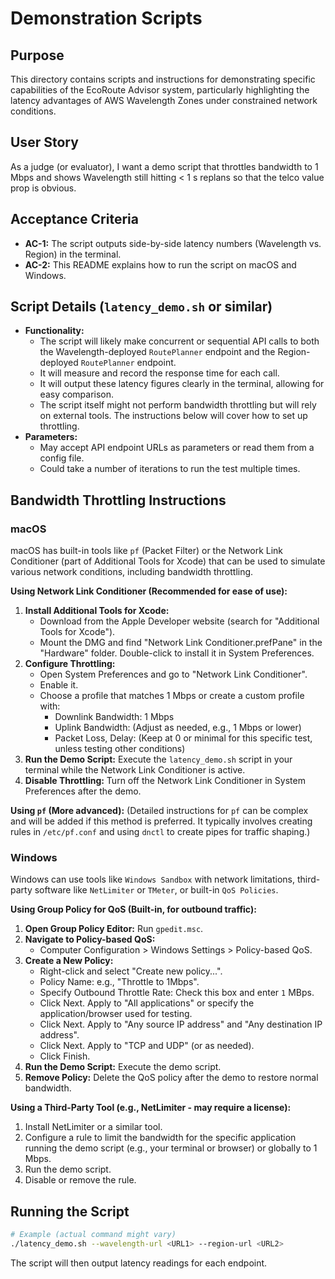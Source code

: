 # Demonstration Scripts

## Purpose
This directory contains scripts and instructions for demonstrating specific capabilities of the EcoRoute Advisor system, particularly highlighting the latency advantages of AWS Wavelength Zones under constrained network conditions.

## User Story
As a judge (or evaluator), I want a demo script that throttles bandwidth to 1 Mbps and shows Wavelength still hitting < 1 s replans so that the telco value prop is obvious.

## Acceptance Criteria
-   **AC-1:** The script outputs side-by-side latency numbers (Wavelength vs. Region) in the terminal.
-   **AC-2:** This README explains how to run the script on macOS and Windows.

## Script Details (`latency_demo.sh` or similar)
-   **Functionality:**
    -   The script will likely make concurrent or sequential API calls to both the Wavelength-deployed `RoutePlanner` endpoint and the Region-deployed `RoutePlanner` endpoint.
    -   It will measure and record the response time for each call.
    -   It will output these latency figures clearly in the terminal, allowing for easy comparison.
    -   The script itself might not perform bandwidth throttling but will rely on external tools. The instructions below will cover how to set up throttling.
-   **Parameters:**
    -   May accept API endpoint URLs as parameters or read them from a config file.
    -   Could take a number of iterations to run the test multiple times.

## Bandwidth Throttling Instructions

### macOS
macOS has built-in tools like `pf` (Packet Filter) or the Network Link Conditioner (part of Additional Tools for Xcode) that can be used to simulate various network conditions, including bandwidth throttling.

**Using Network Link Conditioner (Recommended for ease of use):**
1.  **Install Additional Tools for Xcode:**
    -   Download from the Apple Developer website (search for "Additional Tools for Xcode").
    -   Mount the DMG and find "Network Link Conditioner.prefPane" in the "Hardware" folder. Double-click to install it in System Preferences.
2.  **Configure Throttling:**
    -   Open System Preferences and go to "Network Link Conditioner".
    -   Enable it.
    -   Choose a profile that matches 1 Mbps or create a custom profile with:
        -   Downlink Bandwidth: 1 Mbps
        -   Uplink Bandwidth: (Adjust as needed, e.g., 1 Mbps or lower)
        -   Packet Loss, Delay: (Keep at 0 or minimal for this specific test, unless testing other conditions)
3.  **Run the Demo Script:** Execute the `latency_demo.sh` script in your terminal while the Network Link Conditioner is active.
4.  **Disable Throttling:** Turn off the Network Link Conditioner in System Preferences after the demo.

**Using `pf` (More advanced):**
(Detailed instructions for `pf` can be complex and will be added if this method is preferred. It typically involves creating rules in `/etc/pf.conf` and using `dnctl` to create pipes for traffic shaping.)

### Windows
Windows can use tools like `Windows Sandbox` with network limitations, third-party software like `NetLimiter` or `TMeter`, or built-in `QoS Policies`.

**Using Group Policy for QoS (Built-in, for outbound traffic):**
1.  **Open Group Policy Editor:** Run `gpedit.msc`.
2.  **Navigate to Policy-based QoS:**
    -   Computer Configuration > Windows Settings > Policy-based QoS.
3.  **Create a New Policy:**
    -   Right-click and select "Create new policy...".
    -   Policy Name: e.g., "Throttle to 1Mbps".
    -   Specify Outbound Throttle Rate: Check this box and enter `1` MBps.
    -   Click Next. Apply to "All applications" or specify the application/browser used for testing.
    -   Click Next. Apply to "Any source IP address" and "Any destination IP address".
    -   Click Next. Apply to "TCP and UDP" (or as needed).
    -   Click Finish.
4.  **Run the Demo Script:** Execute the demo script.
5.  **Remove Policy:** Delete the QoS policy after the demo to restore normal bandwidth.

**Using a Third-Party Tool (e.g., NetLimiter - may require a license):**
1.  Install NetLimiter or a similar tool.
2.  Configure a rule to limit the bandwidth for the specific application running the demo script (e.g., your terminal or browser) or globally to 1 Mbps.
3.  Run the demo script.
4.  Disable or remove the rule.

## Running the Script
```bash
# Example (actual command might vary)
./latency_demo.sh --wavelength-url <URL1> --region-url <URL2>
```
The script will then output latency readings for each endpoint.
